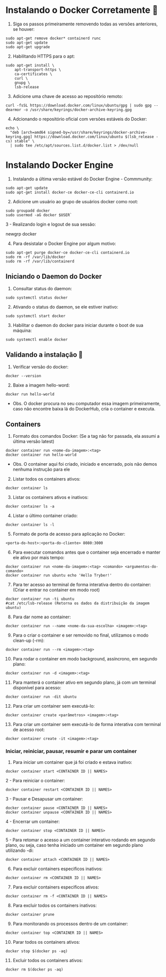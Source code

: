 # Instalando o Docker Corretamente :rocket:

1. Siga os passos primeiramente removendo todas as versões anteriores, se houver:

```
sudo apt-get remove docker* containerd runc
sudo apt-get update
sudo apt-get upgrade

```

2. Habilitando HTTPS para o apt:

```
sudo apt-get install \
    apt-transport-https \
    ca-certificates \
    curl \
    gnupg \
    lsb-release    
```
    
3. Adicione uma chave de acesso ao repositório remoto:  

`curl -fsSL https://download.docker.com/linux/ubuntu/gpg | sudo gpg --dearmor -o /usr/share/keyrings/docker-archive-keyring.gpg`

4. Adcionando o repositório oficial com versões estáveis do Docker:

```
echo \
  "deb [arch=amd64 signed-by=/usr/share/keyrings/docker-archive-keyring.gpg] https://download.docker.com/linux/ubuntu $(lsb_release -cs) stable" \
  | sudo tee /etc/apt/sources.list.d/docker.list > /dev/null

  ```
  
  
 # Instalando Docker Engine 

1. Instalando a última versão estável do Docker Engine - Commmunity:

```
sudo apt-get update
sudo apt-get install docker-ce docker-ce-cli containerd.io
```

2. Adicione um usuário ao grupo de usuários docker como root:

```
sudo groupadd docker
sudo usermod -aG docker $USER`

```

3 - Realizando login e logout de sua sessão:

newgrp docker

4. Para desistalar o Docker Engine por algum motivo:

```
sudo apt-get purge docker-ce docker-ce-cli containerd.io
sudo rm -rf /var/lib/docker
sudo rm -rf /var/lib/containerd

```

## Iniciando o Daemon do Docker

1. Consultar status do daemon:

`sudo systemctl status docker`

2. Ativando o status do daemon, se ele estiver inativo:

`sudo systemctl start docker`

3. Habilitar o daemon do docker para iniciar durante o boot de sua máquina:

`sudo systemctl enable docker`

## Validando a instalação :runner:

1. Verificar versão do docker:

`docker --version`

2. Baixe a imagem hello-word:

`docker run hello-world`

- Obs. O docker procura no seu computador essa imagem primeiramente, caso não encontre baixa lá do DockerHub, cria o container e executa.

## Containers 

1. Formato dos comandos Docker: (Se a tag não for passada, ela assumi a última versão latest)

```
docker container run <nome-da-imagem>:<tag>
docker container run hello-world

```

- Obs. O container aqui foi criado, iniciado e encerrado, pois não demos nenhuma instrução para ele

2. Listar todos os containers ativos:

`docker container ls`

3. Listar os containers ativos e inativos:

`docker container ls -a`

4. Listar o último container criado:

`docker container ls -l`

5. Formato de porta de acesso para aplicação no Docker:

`<porta-do-host>:<porta-do-cliente>
8080:3000`

6. Para executar comandos antes que o container seja encerrado e manter ele ativo por mais tempo:

```
docker container run <nome-da-imagem>:<tag> <comando> <argumentos-do-comando>
docker container run ubuntu echo 'Hello Tryber!'
```

7. Para ter acesso ao terminal de forma interativa dentro do container: (Criar e entrar no container em modo root)

```
docker container run -ti ubuntu
#cat /etc/lsb-release (Retorna os dados da distribuição da imagem ubuntu)
```

8. Para dar nome ao container:

`docker container run --name <nome-da-sua-escolha> <imagem>:<tag>`

9. Para o criar o container e ser removido no final, utilizamos o modo clean-up (-rm):

`docker container run --rm <imagem>:<tag>`

10. Para rodar o container em modo background, assíncrono, em segundo plano:

`docker container run -d <imagem>:<tag>`

11. Para manterá o container ativo em segundo plano, já com um terminal disponível para acesso:

`docker container run -dit ubuntu`

12. Para criar um container sem executá-lo:

`docker container create <parâmetros> <imagem>:<tag>`

13. Para criar um container sem executá-lo de forma interativa com terminal de acesso root:

`docker container create -it <imagem>:<tag>`

### Iniciar, reiniciar, pausar, resumir e parar um container

1. Para iniciar um container que já foi criado e estava inativo:

`docker container start <CONTAINER ID || NAMES>`

2 - Para reiniciar o container:

`docker container restart <CONTAINER ID || NAMES>`

3 - Pausar e Desapusar um container:

```
docker container pause <CONTAINER ID || NAMES>
docker container unpause <CONTAINER ID || NAMES>

```

4 - Encerrar um container:

`docker container stop <CONTAINER ID || NAMES>`

5 - Para retomar o acesso a um container interativo rodando em segundo plano, ou seja, caso tenha iniciado um container em segundo plano utilizando -di:

`docker container attach <CONTAINER ID || NAMES>`

6. Para excluir containers especificos inativos:

`docker container rm <CONTAINER ID || NAMES>`

7. Para excluir containers especificos ativos:

`docker container rm -f <CONTAINER ID || NAMES>`

8. Para excluir todos os containers inativos:

`docker container prune`

9. Para monitorando os processos dentro de um container:

`docker container top <CONTAINER ID || NAMES>`

10. Parar todos os containers ativos:

`docker stop $(docker ps -aq)`

11. Excluir todos os containers ativos:

`docker rm $(docker ps -aq)`

